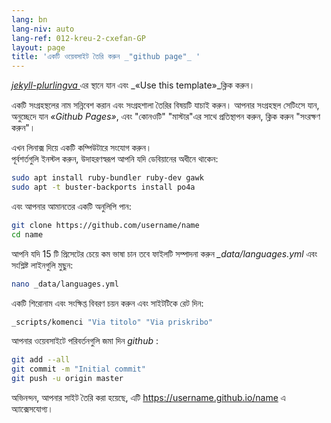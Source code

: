 ```yaml
---
lang: bn
lang-niv: auto
lang-ref: 012-kreu-2-cxefan-GP
layout: page
title: 'একটি ওয়েবসাইট তৈরি করুন _"github page"_ '
---
```


 [ _jekyll-plurlingva_ ](https://github.com/jmichault/jekyll-plurlingva)এর স্থানে যান এবং _«Use this template»_ক্লিক করুন।

একটি সংগ্রহস্থলের নাম সন্নিবেশ করান এবং সংগ্রহশালা তৈরির বিষয়টি যাচাই করুন।
আপনার সংগ্রহস্থল সেটিংসে যান, অনুচ্ছেদে যান _«Github Pages»_, এবং "কোনওটি" "মাস্টার"এর সাথে প্রতিস্থাপন করুন, ক্লিক করুন "সংরক্ষণ করুন"।

এখন লিনাক্স দিয়ে একটি কম্পিউটারে সংযোগ করুন।  
পূর্বশর্তগুলি ইনস্টল করুন, উদাহরণস্বরূপ আপনি যদি ডেবিয়ানের অধীনে থাকেন:
```bash
sudo apt install ruby-bundler ruby-dev gawk
sudo apt -t buster-backports install po4a
```

এবং আপনার আমানতের একটি অনুলিপি পান:
```bash
git clone https://github.com/username/name
cd name
```

আপনি যদি 15 টি প্রিসেটের চেয়ে কম ভাষা চান তবে ফাইলটি সম্পাদনা করুন _\_data/languages.yml_ এবং সংশ্লিষ্ট লাইনগুলি মুছুন:
```bash
nano _data/languages.yml
```

একটি শিরোনাম এবং সংক্ষিপ্ত বিবরণ চয়ন করুন এবং সাইটটিকে রেট দিন:
```bash
_scripts/komenci "Via titolo" "Via priskribo"
```

আপনার ওয়েবসাইটে পরিবর্তনগুলি জমা দিন _github_ :
```bash
git add --all
git commit -m "Initial commit"
git push -u origin master
```

অভিনন্দন, আপনার সাইট তৈরি করা হয়েছে, এটি https://username.github.io/name এ অ্যাক্সেসযোগ্য।


